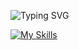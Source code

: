  ![Typing SVG](https://readme-typing-svg.herokuapp.com/?color=d6affa&size=30&left=true&vCenter=true&width=1000&lines=Hi,+I'm+Alexandra;Software+Developer)
 
<div align="left">
  <a href="https://skillicons.dev">
    <img src="https://skillicons.dev/icons?i=html,css,js,py,php,laravel,mysql,postman,git,ps,pr" alt="My Skills" />
  </a>
</div>





